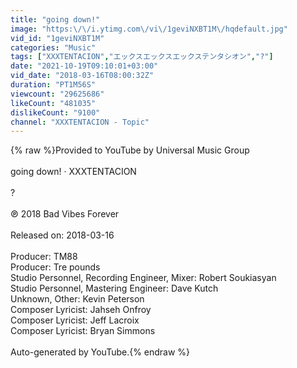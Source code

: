 ```yaml
---
title: "going down!"
image: "https:\/\/i.ytimg.com\/vi\/1geviNXBT1M\/hqdefault.jpg"
vid_id: "1geviNXBT1M"
categories: "Music"
tags: ["XXXTENTACION","エックスエックスエックステンタシオン","?"]
date: "2021-10-19T09:10:01+03:00"
vid_date: "2018-03-16T08:00:32Z"
duration: "PT1M56S"
viewcount: "29625686"
likeCount: "481035"
dislikeCount: "9100"
channel: "XXXTENTACION - Topic"
---
```

{% raw %}Provided to YouTube by Universal Music Group<br /><br />going down! · XXXTENTACION<br /><br />?<br /><br />℗ 2018 Bad Vibes Forever<br /><br />Released on: 2018-03-16<br /><br />Producer: TM88<br />Producer: Tre pounds<br />Studio  Personnel, Recording  Engineer, Mixer: Robert Soukiasyan<br />Studio  Personnel, Mastering  Engineer: Dave Kutch<br />Unknown, Other: Kevin Peterson<br />Composer  Lyricist: Jahseh Onfroy<br />Composer  Lyricist: Jeff Lacroix<br />Composer  Lyricist: Bryan Simmons<br /><br />Auto-generated by YouTube.{% endraw %}
